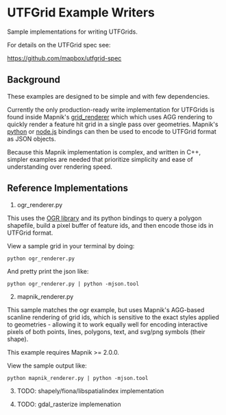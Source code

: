 # UTFGrid Example Writers

Sample implementations for writing UTFGrids.

For details on the UTFGrid spec see:

https://github.com/mapbox/utfgrid-spec


## Background

These examples are designed to be simple and with few dependencies.

Currently the only production-ready write implementation for UTFGrids is found inside Mapnik's
[grid_renderer](https://github.com/mapnik/mapnik/tree/master/include/mapnik/grid) which
which uses AGG rendering to quickly render a feature hit grid in a single pass over geometries.
Mapnik's [python](https://github.com/mapnik/mapnik/blob/master/bindings/python/python_grid_utils.hpp)
or [node.js](https://github.com/mapnik/node-mapnik/blob/master/src/js_grid_utils.hpp)
bindings can then be used to encode to UTFGrid format as JSON objects.

Because this Mapnik implementation is complex, and written in C++, simpler examples are needed
that prioritize simplicity and ease of understanding over rendering speed.


## Reference Implementations

1) ogr_renderer.py

This uses the [OGR library](http://www.gdal.org/ogr) and its python bindings to query
a polygon shapefile, build a pixel buffer of feature ids, and then encode those
ids in UTFGrid format.

View a sample grid in your terminal by doing:

    python ogr_renderer.py

And pretty print the json like:

    python ogr_renderer.py | python -mjson.tool

2) mapnik_renderer.py

This sample matches the ogr example, but uses Mapnik's AGG-based scanline rendering of grid ids, which is sensitive to the exact styles applied to geometries - allowing it to work equally well for encoding interactive pixels of both points, lines, polygons, text, and svg/png symbols (their shape).

This example requires Mapnik >= 2.0.0.

View the sample output like:

    python mapnik_renderer.py | python -mjson.tool


3) TODO: shapely/fiona/libspatialindex implementation


4) TODO: gdal_rasterize implemenation
